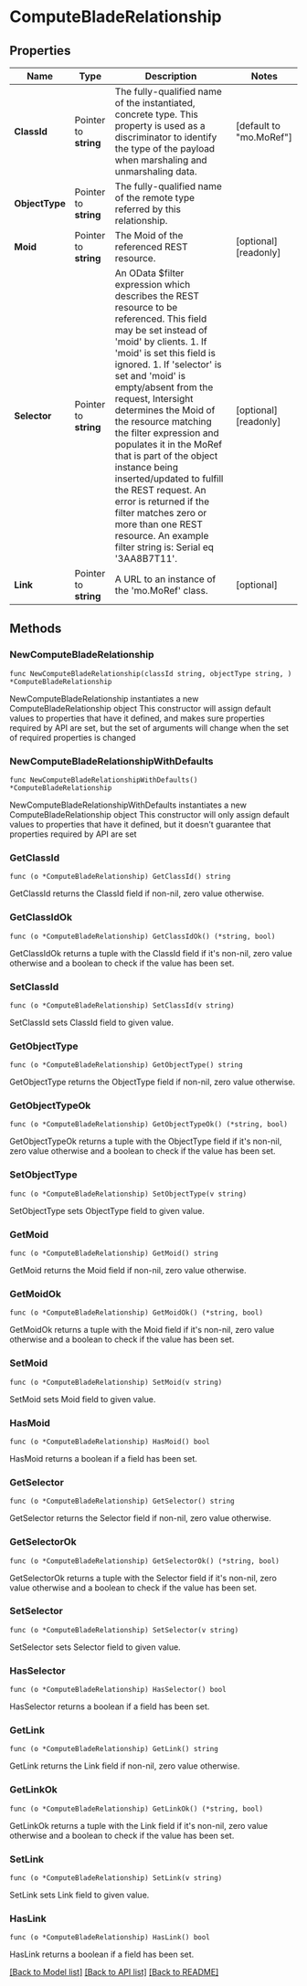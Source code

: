 # ComputeBladeRelationship

## Properties

Name | Type | Description | Notes
------------ | ------------- | ------------- | -------------
**ClassId** | Pointer to **string** | The fully-qualified name of the instantiated, concrete type. This property is used as a discriminator to identify the type of the payload when marshaling and unmarshaling data. | [default to "mo.MoRef"]
**ObjectType** | Pointer to **string** | The fully-qualified name of the remote type referred by this relationship. | 
**Moid** | Pointer to **string** | The Moid of the referenced REST resource. | [optional] [readonly] 
**Selector** | Pointer to **string** | An OData $filter expression which describes the REST resource to be referenced. This field may be set instead of &#39;moid&#39; by clients. 1. If &#39;moid&#39; is set this field is ignored. 1. If &#39;selector&#39; is set and &#39;moid&#39; is empty/absent from the request, Intersight determines the Moid of the resource matching the filter expression and populates it in the MoRef that is part of the object instance being inserted/updated to fulfill the REST request. An error is returned if the filter matches zero or more than one REST resource. An example filter string is: Serial eq &#39;3AA8B7T11&#39;. | [optional] [readonly] 
**Link** | Pointer to **string** | A URL to an instance of the &#39;mo.MoRef&#39; class. | [optional] 

## Methods

### NewComputeBladeRelationship

`func NewComputeBladeRelationship(classId string, objectType string, ) *ComputeBladeRelationship`

NewComputeBladeRelationship instantiates a new ComputeBladeRelationship object
This constructor will assign default values to properties that have it defined,
and makes sure properties required by API are set, but the set of arguments
will change when the set of required properties is changed

### NewComputeBladeRelationshipWithDefaults

`func NewComputeBladeRelationshipWithDefaults() *ComputeBladeRelationship`

NewComputeBladeRelationshipWithDefaults instantiates a new ComputeBladeRelationship object
This constructor will only assign default values to properties that have it defined,
but it doesn't guarantee that properties required by API are set

### GetClassId

`func (o *ComputeBladeRelationship) GetClassId() string`

GetClassId returns the ClassId field if non-nil, zero value otherwise.

### GetClassIdOk

`func (o *ComputeBladeRelationship) GetClassIdOk() (*string, bool)`

GetClassIdOk returns a tuple with the ClassId field if it's non-nil, zero value otherwise
and a boolean to check if the value has been set.

### SetClassId

`func (o *ComputeBladeRelationship) SetClassId(v string)`

SetClassId sets ClassId field to given value.


### GetObjectType

`func (o *ComputeBladeRelationship) GetObjectType() string`

GetObjectType returns the ObjectType field if non-nil, zero value otherwise.

### GetObjectTypeOk

`func (o *ComputeBladeRelationship) GetObjectTypeOk() (*string, bool)`

GetObjectTypeOk returns a tuple with the ObjectType field if it's non-nil, zero value otherwise
and a boolean to check if the value has been set.

### SetObjectType

`func (o *ComputeBladeRelationship) SetObjectType(v string)`

SetObjectType sets ObjectType field to given value.


### GetMoid

`func (o *ComputeBladeRelationship) GetMoid() string`

GetMoid returns the Moid field if non-nil, zero value otherwise.

### GetMoidOk

`func (o *ComputeBladeRelationship) GetMoidOk() (*string, bool)`

GetMoidOk returns a tuple with the Moid field if it's non-nil, zero value otherwise
and a boolean to check if the value has been set.

### SetMoid

`func (o *ComputeBladeRelationship) SetMoid(v string)`

SetMoid sets Moid field to given value.

### HasMoid

`func (o *ComputeBladeRelationship) HasMoid() bool`

HasMoid returns a boolean if a field has been set.

### GetSelector

`func (o *ComputeBladeRelationship) GetSelector() string`

GetSelector returns the Selector field if non-nil, zero value otherwise.

### GetSelectorOk

`func (o *ComputeBladeRelationship) GetSelectorOk() (*string, bool)`

GetSelectorOk returns a tuple with the Selector field if it's non-nil, zero value otherwise
and a boolean to check if the value has been set.

### SetSelector

`func (o *ComputeBladeRelationship) SetSelector(v string)`

SetSelector sets Selector field to given value.

### HasSelector

`func (o *ComputeBladeRelationship) HasSelector() bool`

HasSelector returns a boolean if a field has been set.

### GetLink

`func (o *ComputeBladeRelationship) GetLink() string`

GetLink returns the Link field if non-nil, zero value otherwise.

### GetLinkOk

`func (o *ComputeBladeRelationship) GetLinkOk() (*string, bool)`

GetLinkOk returns a tuple with the Link field if it's non-nil, zero value otherwise
and a boolean to check if the value has been set.

### SetLink

`func (o *ComputeBladeRelationship) SetLink(v string)`

SetLink sets Link field to given value.

### HasLink

`func (o *ComputeBladeRelationship) HasLink() bool`

HasLink returns a boolean if a field has been set.


[[Back to Model list]](../README.md#documentation-for-models) [[Back to API list]](../README.md#documentation-for-api-endpoints) [[Back to README]](../README.md)


